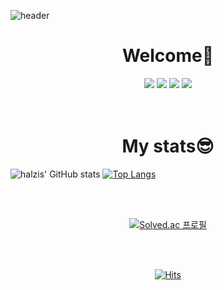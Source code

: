 ![header](https://capsule-render.vercel.app/api?type=waving&color=0:96ffff,100:5a5aff&height=270&text=halzis'%20github&fontColor=eeeeee&fontSize=60&animation=twinkling)

<div align=center>
  <h1>Welcome👋</h1>
  <img src="https://img.shields.io/badge/HTML5-E34F26?style=flat-square&logo=HTML5&logoColor=white"/>
  <img src="https://img.shields.io/badge/CSS3-1572B6?style=flat-square&logo=CSS3&logoColor=white"/>
  <img src="https://img.shields.io/badge/JavaScript-F7DF1E?style=flat-square&logo=JavaScript&logoColor=white"/>
  <img src="https://img.shields.io/badge/Python-3776AB?style=flat-square&logo=Python&logoColor=white"/>
 </div>
<br/>
<br/>

<h1 align=center>My stats😎</h1>

![halzis' GitHub stats](https://github-readme-stats.vercel.app/api?username=halzis&show_icons=true&theme=github_dark)
[![Top Langs](https://github-readme-stats.vercel.app/api/top-langs/?username=halzis&layout=compact&theme=github_dark&langs_count=10)](https://github.com/anuraghazra/github-readme-stats)

<br/>
<br/>
<div align=center>

  [![Solved.ac 프로필](http://mazassumnida.wtf/api/v2/generate_badge?boj=wltmdgh89)](https://solved.ac/wltmdgh89)
</div>

<br/>
<br/>
<div align=center>

[![Hits](https://hits.seeyoufarm.com/api/count/incr/badge.svg?url=https%3A%2F%2Fgithub.com%2Fhalzis&count_bg=%234F4FDB&title_bg=%23787878&icon=github.svg&icon_color=%23E7E7E7&title=hits&edge_flat=false)](https://hits.seeyoufarm.com)
</div>
